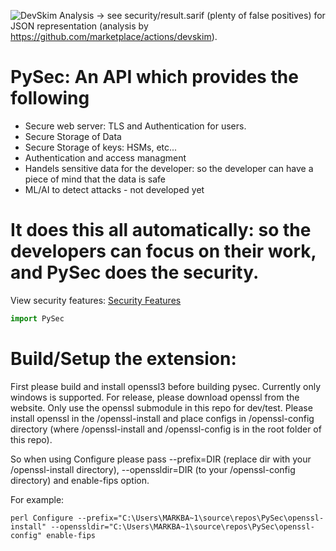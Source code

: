 ![DevSkim Analysis](https://github.com/mbs9org/PySec/actions/workflows/CodeReview.yml/badge.svg) -> see security/result.sarif (plenty of false positives) for JSON representation (analysis by https://github.com/marketplace/actions/devskim). 

# PySec: An API which provides the following
- Secure web server: TLS and Authentication for users. 
- Secure Storage of Data
- Secure Storage of keys: HSMs, etc...
- Authentication and access managment 
- Handels sensitive data for the developer: so the developer can have a piece of mind that the data is safe
- ML/AI to detect attacks - not developed yet 
# It does this all automatically: so the developers can focus on their work, and PySec does the security. 
View security features: [Security Features](security/sec_feature_plan.md)

```python
import PySec
```
# Build/Setup the extension: 
First please build and install openssl3 before building pysec. Currently only windows is supported. 
For release, please download openssl from the website. Only use the openssl submodule in this repo for dev/test. Please install openssl in the /openssl-install and place configs in /openssl-config directory (where /openssl-install and /openssl-config is in the root folder of this repo). 

So when using Configure please pass --prefix=DIR (replace dir with your /openssl-install directory), --openssldir=DIR (to your /openssl-config directory) and enable-fips option. 

For example: 
```shell 
perl Configure --prefix="C:\Users\MARKBA~1\source\repos\PySec\openssl-install" --openssldir="C:\Users\MARKBA~1\source\repos\PySec\openssl-config" enable-fips 
```
